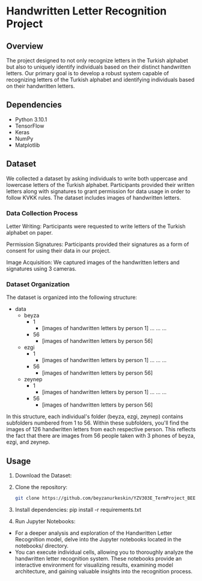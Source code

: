 # Handwritten Letter Recognition Project

## Overview

The project designed to not only recognize letters in the Turkish alphabet but also to uniquely identify individuals based on their distinct handwritten letters. Our primary goal is to develop a robust system capable of recognizing letters of the Turkish alphabet and identifying individuals based on their handwritten letters. 

## Dependencies

- Python 3.10.1
- TensorFlow
- Keras
- NumPy
- Matplotlib

## Dataset
We collected a dataset by asking individuals to write both uppercase and lowercase letters of the Turkish alphabet. Participants provided their written letters along with signatures to grant permission for data usage in order to follow KVKK rules. The dataset includes images of handwritten letters.
### Data Collection Process
Letter Writing: Participants were requested to write letters of the Turkish alphabet on paper.

Permission Signatures: Participants provided their signatures as a form of consent for using their data in our project.

Image Acquisition: We captured images of the handwritten letters and signatures using 3 cameras.

### Dataset Organization

The dataset is organized into the following structure:

* data
   * beyza
      * 1
         * [images of handwritten letters by person 1]
         ...
         ...
         ...
      * 56
         * [images of handwritten letters by person 56]
   * ezgi
      * 1
         * [images of handwritten letters by person 1]
         ...
         ...
         ...
      * 56
         * [images of handwritten letters by person 56]
   * zeynep
      * 1
         * [images of handwritten letters by person 1]
         ...
         ...
         ...
     * 56
         * [images of handwritten letters by person 56]


In this structure, each individual's folder (beyza, ezgi, zeynep) contains subfolders numbered from 1 to 56. Within these subfolders, you'll find the images of 126 handwritten letters from each respective person. This reflects the fact that there are images from 56 people taken with 3 phones of beyza, ezgi, and zeynep.

## Usage
1. Download the Dataset:
   
3. Clone the repository:
   ```bash
   git clone https://github.com/beyzanurkeskin/YZV303E_TermProject_BEEB.git
   ```
4. Install dependencies:
   pip install -r requirements.txt
   
5. Run Jupyter Notebooks:
  * For a deeper analysis and exploration of the Handwritten Letter Recognition model, delve into the Jupyter notebooks located in the notebooks/ directory.
  * You can execute individual cells, allowing you to thoroughly analyze the handwritten letter recognition system. These notebooks provide an interactive environment for visualizing results, examining model architecture, and gaining valuable insights into the recognition process.

